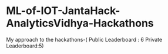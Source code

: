 # ML-of-IOT-JantaHack-AnalyticsVidhya-Hackathons
My approach to the hackathons-( Public Leaderboard : 6 Private Leaderboard:5)
